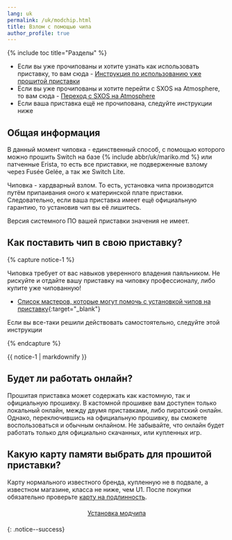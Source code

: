 ```yaml
---
lang: uk
permalink: /uk/modchip.html
title: Взлом с помощью чипа
author_profile: true
---
```

{% include toc title="Разделы" %}

* Если вы уже прочипованы и хотите узнать как использовать приставку, то вам сюда - [Инструкция по использованию уже прошитой приставки](/uk/usage)
* Если вы уже прочипованы и хотите перейти с SXOS на Atmosphere, то вам сюда - [Переход с SXOS на Atmosphere](/uk/migrate)
* Если ваша приставка ещё не прочипована, следуйте инструкции ниже

## Общая информация

В данный момент чиповка - единственный способ, с помощью которого можно прошить Switch на базе {% include abbr/uk/mariko.md %} или патченные Erista, то есть все приставки, не подверженные взлому через Fusée Gelée, а так же Switch Lite.

Чиповка - хардварный взлом. То есть, установка чипа производится путём припаивания оного к материнской плате приставки. Следовательно, если ваша приставка имеет ещё официальную гарантию, то установив чип вы её лишитесь. 

Версия системного ПО вашей приставки значения не имеет. 

## Как поставить чип в свою приставку?

{% capture notice-1 %}

Чиповка требует от вас навыков уверенного владения паяльником. Не рискуйте и отдайте вашу приставку на чиповку профессионалу, либо купите уже чипованную!

* [Список мастеров, которые могут помочь с установкой чипов на приставку](https://docs.google.com/document/d/1CDo48LguVDxGO_IAnmeX0V2wnQ5aLG-6Me2JBp2FHvA/edit){:target="_blank"}

Если вы все-таки решили действовать самостоятельно, следуйте этой инструкции

{% endcapture %}
<div class="notice--warning">{{ notice-1 | markdownify }}</div>

## Будет ли работать онлайн? 

Прошитая приставка может содержать как кастомную, так и официальную прошивку. В кастомной прошивке вам доступен только локальный онлайн, между двумя приставками, либо пиратский онлайн. Однако, переключившись на официальную прошивку, вы сможете воспользоваться и обычным онлайном. Не забывайте, что онлайн будет работать только для официально скачанных, или купленных игр. 

## Какую карту памяти выбрать для прошитой приставки? 

Карту нормального известного бренда, купленную не в подвале, а известном магазине, класса не ниже, чем U1. После покупки обязательно проверьте [карту на подлинность](https://customfw.xyz/test_sd). 

<center><a href="preparation-modchip" style="margin:20px auto; text-align:center; display:block; min-width:330px;" class="btn btn--short">Установка модчипа</a></center>
{: .notice--success}